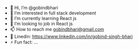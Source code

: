 - 👋 Hi, I’m @gobindbhari
- 👀 I’m interested in full stack development
- 🌱 I’m currently learning React js
- 💞️ I’m looking to job in React js
- 📫 How to reach me gobindbhari@gmail.com
- 🔗 Linedin: https://www.linkedin.com/in/gobind-singh-bhari
- ⚡ Fun fact: ...

<!---
gobindbhari/gobindbhari is a ✨ special ✨ repository because its `README.md` (this file) appears on your GitHub profile.
You can click the Preview link to take a look at your changes.
--->
